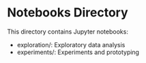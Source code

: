 # Notebooks Directory

This directory contains Jupyter notebooks:

- exploration/: Exploratory data analysis
- experiments/: Experiments and prototyping
